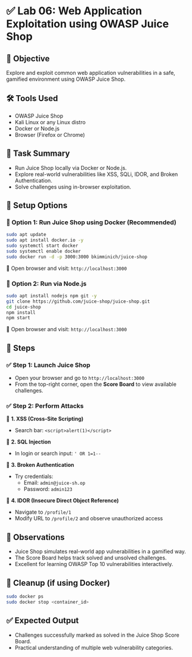 # ✅ Lab 06: Web Application Exploitation using OWASP Juice Shop

## 🎯 Objective

Explore and exploit common web application vulnerabilities in a safe, gamified environment using OWASP Juice Shop.

## 🛠 Tools Used

- OWASP Juice Shop
- Kali Linux or any Linux distro
- Docker or Node.js
- Browser (Firefox or Chrome)

## 🔄 Task Summary

- Run Juice Shop locally via Docker or Node.js.
- Explore real-world vulnerabilities like XSS, SQLi, IDOR, and Broken Authentication.
- Solve challenges using in-browser exploitation.

## 🧪 Setup Options

### 🔹 Option 1: Run Juice Shop using Docker (Recommended)

```bash
sudo apt update
sudo apt install docker.io -y
sudo systemctl start docker
sudo systemctl enable docker
sudo docker run -d -p 3000:3000 bkimminich/juice-shop
```

🔗 Open browser and visit: `http://localhost:3000`

### 🔹 Option 2: Run via Node.js

```bash
sudo apt install nodejs npm git -y
git clone https://github.com/juice-shop/juice-shop.git
cd juice-shop
npm install
npm start
```

🔗 Open browser and visit: `http://localhost:3000`

## 🧪 Steps

### ✅ Step 1: Launch Juice Shop

- Open your browser and go to `http://localhost:3000`
- From the top-right corner, open the **Score Board** to view available challenges.

### ✅ Step 2: Perform Attacks

🔸 **1. XSS (Cross-Site Scripting)**

- Search bar: `<script>alert(1)</script>`

🔸 **2. SQL Injection**

- In login or search input: `' OR 1=1--`

🔸 **3. Broken Authentication**

- Try credentials:
  - Email: `admin@juice-sh.op`
  - Password: `admin123`

🔸 **4. IDOR (Insecure Direct Object Reference)**

- Navigate to `/profile/1`
- Modify URL to `/profile/2` and observe unauthorized access

## 👀 Observations

- Juice Shop simulates real-world app vulnerabilities in a gamified way.
- The Score Board helps track solved and unsolved challenges.
- Excellent for learning OWASP Top 10 vulnerabilities interactively.

## 🧹 Cleanup (if using Docker)

```bash
sudo docker ps
sudo docker stop <container_id>
```

## ✅ Expected Output

- Challenges successfully marked as solved in the Juice Shop Score Board.
- Practical understanding of multiple web vulnerability categories.
